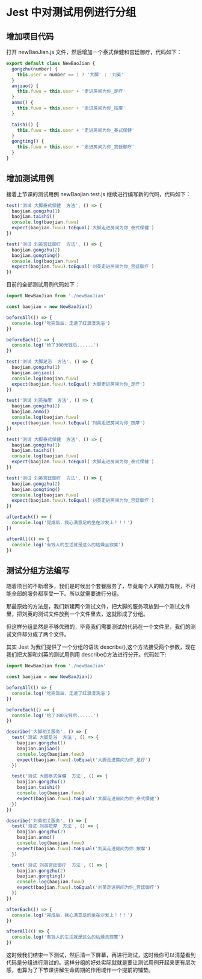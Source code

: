 # Jest 中对测试用例进行分组

## 增加项目代码

打开 newBaoJian.js 文件，然后增加一个泰式保健和宫廷御疗，代码如下：

```js
export default class NewBaoJian {
  gongzhu(number) {
    this.user = number == 1 ? '大脚' : '刘英'
  }
  anjiao() {
    this.fuwu = this.user + '走进房间为你_足疗'
  }
  anmo() {
    this.fuwu = this.user + '走进房间为你_按摩'
  }

  taishi() {
    this.fuwu = this.user + '走进房间为你_泰式保健'
  }
  gongting() {
    this.fuwu = this.user + '走进房间为你_宫廷御疗'
  }
}
```

## 增加测试用例

接着上节课的测试用例 newBaojian.test.js 继续进行编写新的代码，代码如下：

```js
test('测试 大脚泰式保健  方法', () => {
  baojian.gongzhu(1)
  baojian.taishi()
  console.log(baojian.fuwu)
  expect(baojian.fuwu).toEqual('大脚走进房间为你_泰式保健')
})

test('测试 刘英宫廷御疗  方法', () => {
  baojian.gongzhu(2)
  baojian.gongting()
  console.log(baojian.fuwu)
  expect(baojian.fuwu).toEqual('刘英走进房间为你_宫廷御疗')
})
```

目前的全部测试用例代码如下：

```js
import NewBaoJian from './newBaoJian'

const baojian = new NewBaoJian()

beforeAll(() => {
  console.log('吃完饭后，走进了红浪漫洗浴')
})

beforeEach(() => {
  console.log('给了300元钱后......')
})

test('测试 大脚足浴  方法', () => {
  baojian.gongzhu(1)
  baojian.anjiao()
  console.log(baojian.fuwu)
  expect(baojian.fuwu).toEqual('大脚走进房间为你_足疗')
})

test('测试 刘英按摩  方法', () => {
  baojian.gongzhu(2)
  baojian.anmo()
  console.log(baojian.fuwu)
  expect(baojian.fuwu).toEqual('刘英走进房间为你_按摩')
})

test('测试 大脚泰式保健  方法', () => {
  baojian.gongzhu(1)
  baojian.taishi()
  console.log(baojian.fuwu)
  expect(baojian.fuwu).toEqual('大脚走进房间为你_泰式保健')
})

test('测试 刘英宫廷御疗  方法', () => {
  baojian.gongzhu(2)
  baojian.gongting()
  console.log(baojian.fuwu)
  expect(baojian.fuwu).toEqual('刘英走进房间为你_宫廷御疗')
})

afterEach(() => {
  console.log('完成后，我心满意足的坐在沙发上！！！')
})

afterAll(() => {
  console.log('有钱人的生活就是这么的枯燥且寂寞')
})
```

## 测试分组方法编写

随着项目的不断增多，我们是时候出个套餐服务了，毕竟每个人的精力有限，不可能全部的服务都享受一下。所以就需要进行分组。

那最原始的方法是，我们新建两个测试文件，把大脚的服务项放到一个测试文件里，把刘英的测试文件放到一个文件里去，这就形成了分组。

但这样分组显然是不够优雅的，毕竟我们需要测试的代码在一个文件里，我们的测试文件却分成了两个文件。

其实 Jest 为我们提供了一个分组的语法 describe(),这个方法接受两个参数，现在我们把大脚和刘英的测试用例用 describe()方法进行分开。代码如下:

```js
import NewBaoJian from './newBaoJian'

const baojian = new NewBaoJian()

beforeAll(() => {
  console.log('吃完饭后，走进了红浪漫洗浴')
})

beforeEach(() => {
  console.log('给了300元钱后......')
})

describe('大脚相关服务', () => {
  test('测试 大脚足浴  方法', () => {
    baojian.gongzhu(1)
    baojian.anjiao()
    console.log(baojian.fuwu)
    expect(baojian.fuwu).toEqual('大脚走进房间为你_足疗')
  })

  test('测试 大脚泰式保健  方法', () => {
    baojian.gongzhu(1)
    baojian.taishi()
    console.log(baojian.fuwu)
    expect(baojian.fuwu).toEqual('大脚走进房间为你_泰式保健')
  })
})

describe('刘英相关服务', () => {
  test('测试 刘英按摩  方法', () => {
    baojian.gongzhu(2)
    baojian.anmo()
    console.log(baojian.fuwu)
    expect(baojian.fuwu).toEqual('刘英走进房间为你_按摩')
  })

  test('测试 刘英宫廷御疗  方法', () => {
    baojian.gongzhu(2)
    baojian.gongting()
    console.log(baojian.fuwu)
    expect(baojian.fuwu).toEqual('刘英走进房间为你_宫廷御疗')
  })
})

afterEach(() => {
  console.log('完成后，我心满意足的坐在沙发上！！！')
})

afterAll(() => {
  console.log('有钱人的生活就是这么的枯燥且寂寞')
})
```

这时候我们结束一下测试，然后清一下屏幕，再进行测试，这时候你可以清楚看到代码是分组进行测试的。这样分组的好处实际就就是要让测试用例开起来更有层次感，也算为了下节课讲解生命周期的作用域作一个提前的铺垫。
